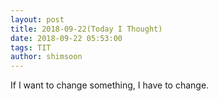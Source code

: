 ```yaml
---
layout: post
title: 2018-09-22(Today I Thought)
date: 2018-09-22 05:53:00
tags: TIT
author: shimsoon
---
```



If I want to change something, I have to change.
